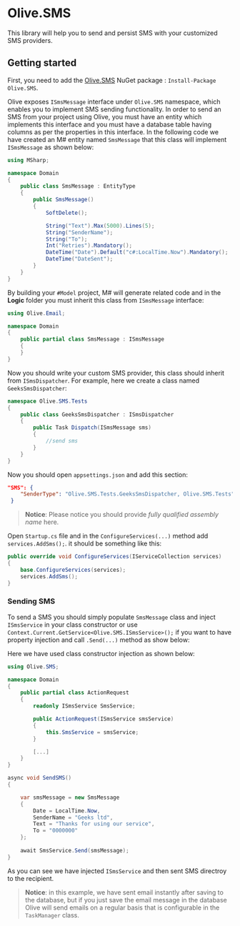 # Olive.SMS

This library will help you to send and persist SMS with your customized SMS providers.

## Getting started

First, you need to add the [Olive.SMS](https://www.nuget.org/packages/Olive.SMS/) NuGet package : `Install-Package Olive.SMS`.

Olive exposes `ISmsMessage` interface under `Olive.SMS` namespace, which enables you to implement SMS sending functionality. In order to send an SMS from your project using Olive, you must have an entity which implements this interface and you must have a database table having columns as per the properties in this interface. In the following code we have created an M# entity named `SmsMessage` that this class will implement `ISmsMessage` as shown below:

```csharp
using MSharp;

namespace Domain
{
    public class SmsMessage : EntityType
    {
        public SmsMessage()
        {
            SoftDelete();

            String("Text").Max(5000).Lines(5);
            String("SenderName");
            String("To");
            Int("Retries").Mandatory();
            DateTime("Date").Default("c#:LocalTime.Now").Mandatory();
            DateTime("DateSent");
        }
    }
}
```
By building your `#Model` project, M# will generate related code and in the **Logic** folder you must inherit this class from `ISmsMessage` interface:

```csharp
using Olive.Email;

namespace Domain
{
    public partial class SmsMessage : ISmsMessage
    {
    }
}
```

Now you should write your custom SMS provider, this class should inherit from `ISmsDispatcher`. 
For example, here we create a class named `GeeksSmsDispatcher`:
```csharp
namespace Olive.SMS.Tests
{
    public class GeeksSmsDispatcher : ISmsDispatcher
    {
        public Task Dispatch(ISmsMessage sms)
        {
            //send sms
        }
    }
}
```
Now you should open `appsettings.json` and add this section:
```json
"SMS": {
    "SenderType": "Olive.SMS.Tests.GeeksSmsDispatcher, Olive.SMS.Tests"
 }
```
> **Notice**: Please notice you should provide *fully qualified assembly name* here.

Open `Startup.cs` file and in the `ConfigureServices(...)` method add `services.AddSms();`. it should be something like this:
```csharp
public override void ConfigureServices(IServiceCollection services)
{
    base.ConfigureServices(services);
    services.AddSms();
}
```

### Sending SMS 

To send a SMS you should simply populate `SmsMessage` class and inject `ISmsService` in your class constructor or use `Context.Current.GetService<Olive.SMS.ISmsService>();` if you want to have property injection and call `.Send(...)` method as show below:

Here we have used class constructor injection as shown below:

```csharp
using Olive.SMS;

namespace Domain
{
    public partial class ActionRequest
    {
        readonly ISmsService SmsService;

        public ActionRequest(ISmsService smsService)
        {
            this.SmsService = smsService;
        }

		[...]
    }
}
```

```csharp
async void SendSMS()
{

    var smsMessage = new SmsMessage
    {
        Date = LocalTime.Now,
		SenderName = "Geeks ltd",
		Text = "Thanks for using our service",
		To = "0000000"
    };
	
	await SmsService.Send(smsMessage);
}
```

As you can see we have injected `ISmsService` and then sent SMS directroy to the recipient.

> **Notice**: in this example, we have sent email instantly after saving to the database, but if you just save the email message in the database Olive will send emails on a regular basis that is configurable in the `TaskManager` class.